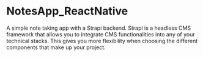 # NotesApp_ReactNative
A simple note taking app with a Strapi backend.
Strapi is a headless CMS framework that allows you to integrate CMS functionalities into any of your technical stacks. This gives you more flexibility when choosing the different components that make up your project.
